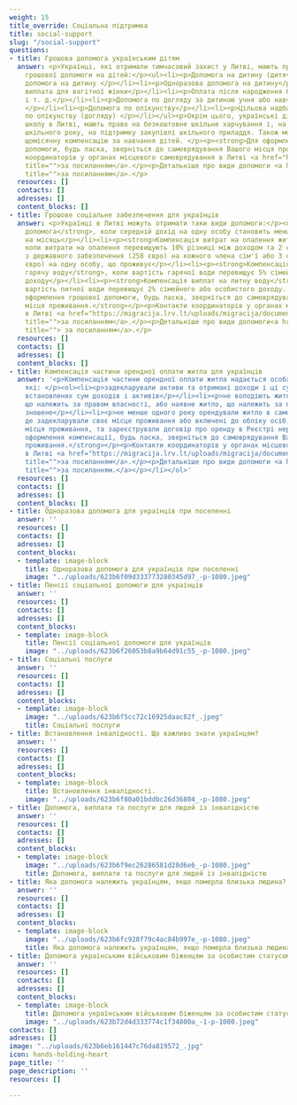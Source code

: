 ```yaml
---
weight: 15
title_override: Соціальна підтримка
title: social-support
slug: "/social-support"
questions:
- title: Грошова допомога українським дітям
  answer: <p>Українці, які отримали тимчасовий захист у Литві, мають право на отримання
    грошової допомоги на дітей:</p><ul><li><p>Допомога на дитину (дитячі гроші) </p></li><li><p>Додаткова
    допомога на дитину </p></li><li><p>Одноразова допомога на дитину</p></li><li><p>Одноразова
    виплата для вагітної жінки</p></li><li><p>Оплата після народження близнюків, трійнят
    і т. д.</p></li><li><p>Допомога по догляду за дитиною учня або навчальної особи
    </p></li><li><p>Допомога по опікунству</p></li><li><p>Цільова надбавка до допомоги
    по опікунству (догляду) </p></li></ul><p>Окрім цього, українські діти, які відвідують
    школу в Литві, мають право на безкоштовне шкільне харчування і, на початку нового
    шкільного року, на підтримку закупівлі шкільного приладдя. Також можна отримувати
    щомісячну компенсацію за навчання дітей. </p><p><strong>Для оформлення грошової
    допомоги, будь ласка, зверніться до самоврядування Вашого місця проживання. </strong></p><p>Контакти
    координаторів у органах місцевого самоврядування в Литві <a href="https://migracija.lrv.lt/uploads/migracija/documents/files/%D0%9A%D0%BE%D0%BD%D1%82%D0%B0%D0%BA%D1%82%D0%B8%20%D0%BA%D0%BE%D0%BE%D1%80%D0%B4%D0%B8%D0%BD%D0%B0%D1%82%D0%BE%D1%80%D1%96%D0%B2%20%D1%83%20%D1%81%D0%B0%D0%BC%D0%BE%D0%B2%D1%80%D1%8F%D0%B4%D1%83%D0%B2%D0%B0%D0%BD%D0%BD%D1%8F%D1%85%20(pat).pdf"
    title="">за посиланням</a>.</p><p>Детальніше про види допомоги <a href="https://migracija.lrv.lt/lt/naudinga-informacija/ukraina-ukrayina-ukraina-ukraine/informatsiia-dlia-gromadian-ukrayini/sotsialna-pidtrimka#:~:text=%D0%A9%D0%BE%20%D0%BD%D0%B0%D0%BB%D0%B5%D0%B6%D0%B8%D1%82%D1%8C%20%D1%83%D0%BA%D1%80%D0%B0%D1%97%D0%BD%D1%81%D1%8C%D0%BA%D0%B8%D0%BC%20%D0%B4%D1%96%D1%82%D1%8F%D0%BC%3F"
    title="">за посиланням</a>.</p>
  resources: []
  contacts: []
  adresses: []
  content_blocks: []
- title: Грошове соціальне забезпечення для українців
  answer: <p>Українці в Литві можуть отримати таки види допомоги:</p><ul><li><p><strong>Соціальна
    допомога</strong>, коли середній дохід на одну особу становить менше 141,9 євро
    на місяць</p></li><li><p><strong>Компенсація витрат на опалення житла</strong>,
    коли витрати на опалення перевищують 10% різниці між доходом та 2 сумами доходу
    з державного забезпечення (258 євро) на кожного члена сім'ї або 3 сумами ДЗД (387
    євро) на одну особу, що проживує</p></li><li><p><strong>Компенсація витрат на
    гарячу воду</strong>, коли вартість гарячої води перевищує 5% сімейного або особистого
    доходу</p></li><li><p><strong>Компенсація виплат на питну воду</strong>, коли
    вартість питної води перевищує 2% сімейного або особистого доходу. </p></li></ul><p><strong>Для
    оформлення грошової допомоги, будь ласка, зверніться до самоврядування Вашого
    місця проживання.</strong></p><p>Контакти координаторів у органах місцевого самоврядування
    в Литві <a href="https://migracija.lrv.lt/uploads/migracija/documents/files/%D0%9A%D0%BE%D0%BD%D1%82%D0%B0%D0%BA%D1%82%D0%B8%20%D0%BA%D0%BE%D0%BE%D1%80%D0%B4%D0%B8%D0%BD%D0%B0%D1%82%D0%BE%D1%80%D1%96%D0%B2%20%D1%83%20%D1%81%D0%B0%D0%BC%D0%BE%D0%B2%D1%80%D1%8F%D0%B4%D1%83%D0%B2%D0%B0%D0%BD%D0%BD%D1%8F%D1%85%20(pat).pdf"
    title="">за посиланням</a>.</p><p>Детальніше про види допомоги<a href="https://migracija.lrv.lt/lt/naudinga-informacija/ukraina-ukrayina-ukraina-ukraine/informatsiia-dlia-gromadian-ukrayini/sotsialna-pidtrimka#:~:text=%D0%93%D1%80%D0%BE%D1%88%D0%BE%D0%B2%D0%B5%20%D1%81%D0%BE%D1%86%D1%96%D0%B0%D0%BB%D1%8C%D0%BD%D0%B5%20%D0%B7%D0%B0%D0%B1%D0%B5%D0%B7%D0%BF%D0%B5%D1%87%D0%B5%D0%BD%D0%BD%D1%8F%20%D0%B4%D0%BB%D1%8F%20%D1%83%D0%BA%D1%80%D0%B0%D1%97%D0%BD%D1%86%D1%96%D0%B2"
    title=""> за посиланням</a>.</p>
  resources: []
  contacts: []
  adresses: []
  content_blocks: []
- title: Компенсація частини орендної оплати житла для українців
  answer: '<p>Компенсація частини орендної оплати житла надається особам та сім''ям,
    які: </p><ol><li><p>задекларували активи та отримані доходи і ці суми не перевищують
    встановлених сум доходів і активів</p></li><li><p>не володіють житлом у Литві,
    що належить за правом власності, або наявне житло, що належить за правом власності,
    зношене</p></li><li><p>не менше одного року орендували житло в самовряуванні,
    де задекларували своє місце проживання або включені до обліку осіб, які не мають
    місця проживання, та зареєстрували договір про оренду в Реєстрі нерухомого майна  </p><p><strong>Для
    оформлення компенсації, будь ласка, зверніться до самоврядування Вашого місця
    проживання.</strong></p><p>Контакти координаторів у органах місцевого самоврядування
    в Литві <a href="https://migracija.lrv.lt/uploads/migracija/documents/files/%D0%9A%D0%BE%D0%BD%D1%82%D0%B0%D0%BA%D1%82%D0%B8%20%D0%BA%D0%BE%D0%BE%D1%80%D0%B4%D0%B8%D0%BD%D0%B0%D1%82%D0%BE%D1%80%D1%96%D0%B2%20%D1%83%20%D1%81%D0%B0%D0%BC%D0%BE%D0%B2%D1%80%D1%8F%D0%B4%D1%83%D0%B2%D0%B0%D0%BD%D0%BD%D1%8F%D1%85%20(pat).pdf"
    title="">за посиланням</a>.</p><p>Детальніше про види допомоги <a href="https://migracija.lrv.lt/lt/naudinga-informacija/ukraina-ukrayina-ukraina-ukraine/informatsiia-dlia-gromadian-ukrayini/sotsialna-pidtrimka#:~:text=%D0%9A%D0%BE%D0%BC%D0%BF%D0%B5%D0%BD%D1%81%D0%B0%D1%86%D1%96%D1%8F%20%D1%87%D0%B0%D1%81%D1%82%D0%B8%D0%BD%D0%B8%20%D0%BE%D1%80%D0%B5%D0%BD%D0%B4%D0%BD%D0%BE%D1%97%20%D0%BE%D0%BF%D0%BB%D0%B0%D1%82%D0%B8%20%D0%B6%D0%B8%D1%82%D0%BB%D0%B0%20%D0%B4%D0%BB%D1%8F%20%D1%83%D0%BA%D1%80%D0%B0%D1%97%D0%BD%D1%86%D1%96%D0%B2"
    title="">за посиланням.</a></p></li></ol>'
  resources: []
  contacts: []
  adresses: []
  content_blocks: []
- title: Одноразова допомога для українців при поселенні
  answer: ''
  resources: []
  contacts: []
  adresses: []
  content_blocks:
  - template: image-block
    title: Одноразова допомога для українців при поселенні
    image: "../uploads/623b6f09d333773280345d97_-p-1080.jpeg"
- title: Пенсії соціальної допомоги для українців
  answer: ''
  resources: []
  contacts: []
  adresses: []
  content_blocks:
  - template: image-block
    title: Пенсії соціальної допомоги для українців
    image: "../uploads/623b6f26053b8a9b64d91c55_-p-1080.jpeg"
- title: Соціальні послуги
  answer: ''
  resources: []
  contacts: []
  adresses: []
  content_blocks:
  - template: image-block
    image: "../uploads/623b6f5cc72c16925daac82f_.jpeg"
    title: Соціальні послуги
- title: Встановлення інвалідності. Що важливо знати українцям?
  answer: ''
  resources: []
  contacts: []
  adresses: []
  content_blocks:
  - template: image-block
    title: Встановлення інвалідності.
    image: "../uploads/623b6f80a01bddbc26d36804_-p-1080.jpeg"
- title: Допомога, виплати та послуги для людей із інвалідністю
  answer: ''
  resources: []
  contacts: []
  adresses: []
  content_blocks:
  - template: image-block
    image: "../uploads/623b6f9ec26286581d28d6e6_-p-1080.jpeg"
    title: Допомога, виплати та послуги для людей із інвалідністю
- title: Яка допомога належить українцям, якщо померла близька людина?
  answer: ''
  resources: []
  contacts: []
  adresses: []
  content_blocks:
  - template: image-block
    image: "../uploads/623b6fc928f79c4ac84b997e_-p-1080.jpeg"
    title: Яка допомога належить українцям, якщо померла близька людина?
- title: Допомога українським військовим біженцям за особистим статусом
  answer: ''
  resources: []
  contacts: []
  adresses: []
  content_blocks:
  - template: image-block
    title: Допомога українським військовим біженцям за особистим статусом
    image: "../uploads/623b72d4d333774c1f34800a_-1-p-1080.jpeg"
contacts: []
adresses: []
image: "../uploads/623b6eb161447c76da819572_.jpg"
icon: hands-holding-heart
page_title: ''
page_description: ''
resources: []

---
```

